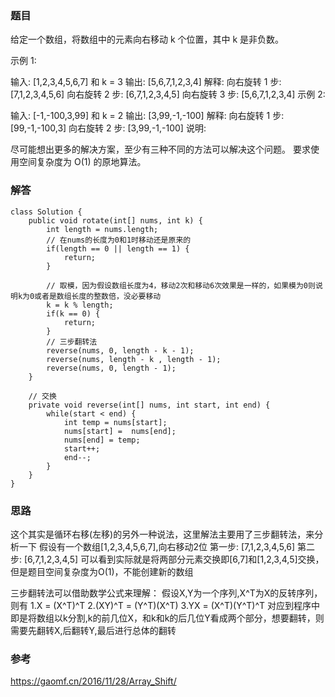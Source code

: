 ﻿### 题目
给定一个数组，将数组中的元素向右移动 k 个位置，其中 k 是非负数。

示例 1:

输入: [1,2,3,4,5,6,7] 和 k = 3
输出: [5,6,7,1,2,3,4]
解释:
向右旋转 1 步: [7,1,2,3,4,5,6]
向右旋转 2 步: [6,7,1,2,3,4,5]
向右旋转 3 步: [5,6,7,1,2,3,4]
示例 2:

输入: [-1,-100,3,99] 和 k = 2
输出: [3,99,-1,-100]
解释: 
向右旋转 1 步: [99,-1,-100,3]
向右旋转 2 步: [3,99,-1,-100]
说明:

尽可能想出更多的解决方案，至少有三种不同的方法可以解决这个问题。
要求使用空间复杂度为 O(1) 的原地算法。

### 解答
```
class Solution {
    public void rotate(int[] nums, int k) {
        int length = nums.length;
        // 在nums的长度为0和1时移动还是原来的
        if(length == 0 || length == 1) {
            return;
        }
           
        // 取模，因为假设数组长度为4，移动2次和移动6次效果是一样的，如果模为0则说明k为0或者是数组长度的整数倍，没必要移动
        k = k % length;
        if(k == 0) {
            return;
        }
        // 三步翻转法
        reverse(nums, 0, length - k - 1);
        reverse(nums, length - k , length - 1);
        reverse(nums, 0, length - 1);
    }
    
    // 交换
    private void reverse(int[] nums, int start, int end) {
        while(start < end) {
            int temp = nums[start];
            nums[start] =  nums[end];
            nums[end] = temp;
            start++;
            end--;
        }
    }
}
```

### 思路
这个其实是循环右移(左移)的另外一种说法，这里解法主要用了三步翻转法，来分析一下
假设有一个数组[1,2,3,4,5,6,7],向右移动2位
第一步:
[7,1,2,3,4,5,6]
第二步:
[6,7,1,2,3,4,5]
可以看到实际就是将两部分元素交换即[6,7]和[1,2,3,4,5]交换，但是题目空间复杂度为O(1)，不能创建新的数组

三步翻转法可以借助数学公式来理解：
假设X,Y为一个序列,X^T为X的反转序列，则有
1.X = (X^T)^T
2.(XY)^T = (Y^T)(X^T)
3.YX = (X^T)(Y^T)^T
对应到程序中即是将数组以k分割,k的前几位X，和k和k的后几位Y看成两个部分，想要翻转，则需要先翻转X,后翻转Y,最后进行总体的翻转


### 参考
https://gaomf.cn/2016/11/28/Array_Shift/
